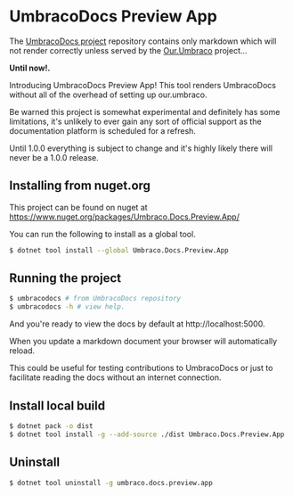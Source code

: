 # UmbracoDocs Preview App

The [UmbracoDocs project](https://github.com/umbraco/UmbracoDocs) repository contains only markdown which will not render correctly unless served by the
[Our.Umbraco](https://github.com/umbraco/OurUmbraco) project...

**Until now!.**

Introducing UmbracoDocs Preview App! This tool renders UmbracoDocs without all of the overhead of
setting up our.umbraco.

Be warned this project is somewhat experimental and definitely has some limitations, it's unlikely to ever gain any
sort of official support as the documentation platform is scheduled for a refresh.

Until 1.0.0 everything is subject to change and it's highly likely there will never be a 1.0.0 release.

## Installing from nuget.org

This project can be found on nuget at https://www.nuget.org/packages/Umbraco.Docs.Preview.App/

You can run the following to install as a global tool.

```bash
$ dotnet tool install --global Umbraco.Docs.Preview.App
```

## Running the project

```bash
$ umbracodocs # from UmbracoDocs repository
$ umbracodocs -h # view help.
```

And you're ready to view the docs by default at http://localhost:5000.

When you update a markdown document your browser will automatically reload.

This could be useful for testing contributions to UmbracoDocs or just to facilitate reading the docs without an internet
connection.


## Install local build

```bash
$ dotnet pack -o dist
$ dotnet tool install -g --add-source ./dist Umbraco.Docs.Preview.App
```

## Uninstall
```bash
$ dotnet tool uninstall -g umbraco.docs.preview.app
```
